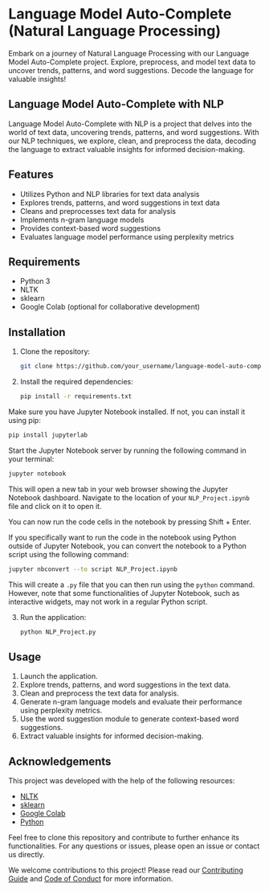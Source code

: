 # Language Model Auto-Complete (Natural Language Processing)

Embark on a journey of Natural Language Processing with our Language Model Auto-Complete project. Explore, preprocess, and model text data to uncover trends, patterns, and word suggestions. Decode the language for valuable insights!

## Language Model Auto-Complete with NLP

Language Model Auto-Complete with NLP is a project that delves into the world of text data, uncovering trends, patterns, and word suggestions. With our NLP techniques, we explore, clean, and preprocess the data, decoding the language to extract valuable insights for informed decision-making.

## Features

- Utilizes Python and NLP libraries for text data analysis
- Explores trends, patterns, and word suggestions in text data
- Cleans and preprocesses text data for analysis
- Implements n-gram language models
- Provides context-based word suggestions
- Evaluates language model performance using perplexity metrics

## Requirements

- Python 3
- NLTK
- sklearn
- Google Colab (optional for collaborative development)

## Installation

1. Clone the repository:

   ```bash
   git clone https://github.com/your_username/language-model-auto-complete.git
   ```

2. Install the required dependencies:

   ```bash
   pip install -r requirements.txt
   ```

Make sure you have Jupyter Notebook installed. If not, you can install it using pip:

   ```bash
   pip install jupyterlab
   ```

Start the Jupyter Notebook server by running the following command in your terminal:

   ```bash
   jupyter notebook
   ```

This will open a new tab in your web browser showing the Jupyter Notebook dashboard. Navigate to the location of your `NLP_Project.ipynb` file and click on it to open it.

You can now run the code cells in the notebook by pressing Shift + Enter.

If you specifically want to run the code in the notebook using Python outside of Jupyter Notebook, you can convert the notebook to a Python script using the following command:

```bash
jupyter nbconvert --to script NLP_Project.ipynb
```

This will create a `.py` file that you can then run using the `python` command. However, note that some functionalities of Jupyter Notebook, such as interactive widgets, may not work in a regular Python script.

3. Run the application:

   ```bash
   python NLP_Project.py
   ```

## Usage

1. Launch the application.
2. Explore trends, patterns, and word suggestions in the text data.
3. Clean and preprocess the text data for analysis.
4. Generate n-gram language models and evaluate their performance using perplexity metrics.
5. Use the word suggestion module to generate context-based word suggestions.
6. Extract valuable insights for informed decision-making.

## Acknowledgements

This project was developed with the help of the following resources:

- [NLTK](https://www.nltk.org/)
- [sklearn](https://scikit-learn.org/)
- [Google Colab](https://colab.research.google.com/)
- [Python](https://www.python.org/)

Feel free to clone this repository and contribute to further enhance its functionalities. For any questions or issues, please open an issue or contact us directly.

We welcome contributions to this project! Please read our [Contributing Guide](CONTRIBUTING.md) and [Code of Conduct](CODE_OF_CONDUCT.md) for more information.
